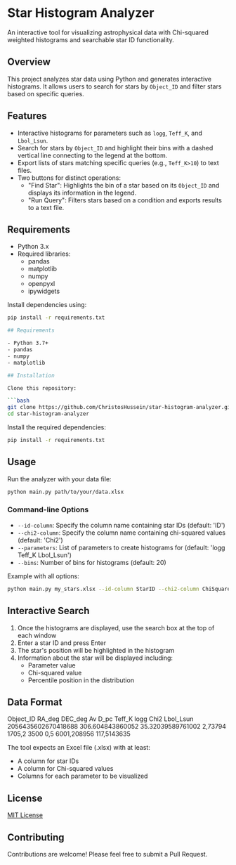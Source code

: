 # Star Histogram Analyzer

An interactive tool for visualizing astrophysical data with Chi-squared weighted histograms and searchable star ID functionality.




## Overview
This project analyzes star data using Python and generates interactive histograms. It allows users to search for stars by `Object_ID` and filter stars based on specific queries.

## Features
- Interactive histograms for parameters such as `logg`, `Teff_K`, and `Lbol_Lsun`.
- Search for stars by `Object_ID` and highlight their bins with a dashed vertical line connecting to the legend at the bottom.
- Export lists of stars matching specific queries (e.g., `Teff_K>10`) to text files.
- Two buttons for distinct operations:
  - "Find Star": Highlights the bin of a star based on its `Object_ID` and displays its information in the legend.
  - "Run Query": Filters stars based on a condition and exports results to a text file.

## Requirements
- Python 3.x
- Required libraries:
  - pandas
  - matplotlib
  - numpy
  - openpyxl
  - ipywidgets

Install dependencies using:
```bash
pip install -r requirements.txt

## Requirements

- Python 3.7+
- pandas
- numpy
- matplotlib

## Installation

Clone this repository:

```bash
git clone https://github.com/ChristosHussein/star-histogram-analyzer.git
cd star-histogram-analyzer
```

Install the required dependencies:

```bash
pip install -r requirements.txt
```

## Usage

Run the analyzer with your data file:

```bash
python main.py path/to/your/data.xlsx
```

### Command-line Options

- `--id-column`: Specify the column name containing star IDs (default: 'ID')
- `--chi2-column`: Specify the column name containing chi-squared values (default: 'Chi2')
- `--parameters`: List of parameters to create histograms for (default: 'logg Teff_K Lbol_Lsun')
- `--bins`: Number of bins for histograms (default: 20)

Example with all options:

```bash
python main.py my_stars.xlsx --id-column StarID --chi2-column ChiSquared --parameters mass radius luminosity --bins 30
```

## Interactive Search

1. Once the histograms are displayed, use the search box at the top of each window
2. Enter a star ID and press Enter
3. The star's position will be highlighted in the histogram
4. Information about the star will be displayed including:
   - Parameter value
   - Chi-squared value
   - Percentile position in the distribution

## Data Format 
Object_ID	          RA_deg	          DEC_deg	          Av	    D_pc	  Teff_K  logg	Chi2	      Lbol_Lsun
2056435602670418688	306.604843860052	35.32039589761002	2,73794	1705,2	3500	  0,5	  6001,208956	117,5143635

The tool expects an Excel file (.xlsx) with at least:
- A column for star IDs
- A column for Chi-squared values
- Columns for each parameter to be visualized

## License

[MIT License](LICENSE)

## Contributing

Contributions are welcome! Please feel free to submit a Pull Request.
